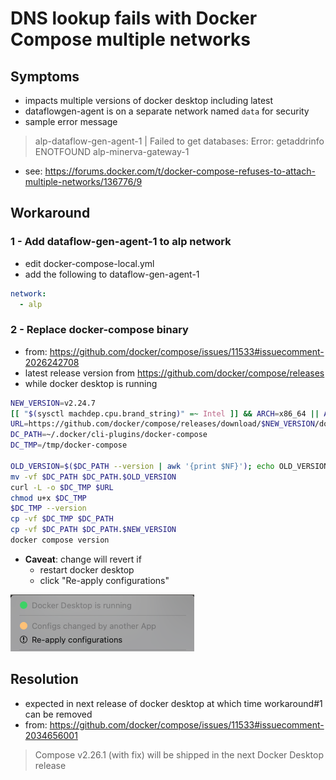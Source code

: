 # DNS lookup fails with Docker Compose multiple networks

## Symptoms
- impacts multiple versions of docker desktop including latest
- dataflowgen-agent is on a separate network named `data` for security
- sample error message
> alp-dataflow-gen-agent-1 | Failed to get databases: Error: getaddrinfo ENOTFOUND alp-minerva-gateway-1
- see: https://forums.docker.com/t/docker-compose-refuses-to-attach-multiple-networks/136776/9

## Workaround
### 1 - Add dataflow-gen-agent-1 to alp network
- edit docker-compose-local.yml
- add the following to dataflow-gen-agent-1
```yaml
network:
  - alp
```

### 2 - Replace docker-compose binary
- from: https://github.com/docker/compose/issues/11533#issuecomment-2026242708
- latest release version from https://github.com/docker/compose/releases
- while docker desktop is running
```bash
NEW_VERSION=v2.24.7
[[ "$(sysctl machdep.cpu.brand_string)" =~ Intel ]] && ARCH=x86_64 || ARCH=aarch64
URL=https://github.com/docker/compose/releases/download/$NEW_VERSION/docker-compose-darwin-$ARCH
DC_PATH=~/.docker/cli-plugins/docker-compose
DC_TMP=/tmp/docker-compose

OLD_VERSION=$($DC_PATH --version | awk '{print $NF}'); echo OLD_VERSION=$OLD_VERSION
mv -vf $DC_PATH $DC_PATH.$OLD_VERSION
curl -L -o $DC_TMP $URL
chmod u+x $DC_TMP
$DC_TMP --version
cp -vf $DC_TMP $DC_PATH
cp -vf $DC_PATH $DC_PATH.$NEW_VERSION
docker compose version
```
- **Caveat**: change will revert if 
  - restart docker desktop
  - click "Re-apply configurations"

![](../../images/kb/dc-reapply-configuration.png)

## Resolution
- expected in next release of docker desktop at which time workaround#1 can be removed
- from: https://github.com/docker/compose/issues/11533#issuecomment-2034656001
> Compose v2.26.1 (with fix) will be shipped in the next Docker Desktop release